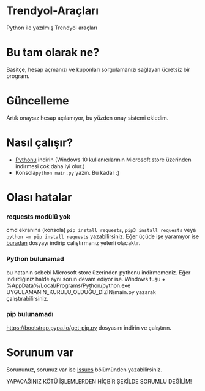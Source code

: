 # Trendyol-Araçları
Python ile yazılmış Trendyol araçları

# Bu tam olarak ne?
Basitçe, hesap açmanızı ve kuponları sorgulamanızı sağlayan ücretsiz bir program.

# Güncelleme
Artık onaysız hesap açılamıyor, bu yüzden onay sistemi ekledim.

# Nasıl çalışır?

- [Pythonu] indirin (Windows 10 kullanıcılarının Microsoft store üzerinden indirmesi çok daha iyi olur.)
- Konsola``python main.py`` yazın. Bu kadar :)

# Olası hatalar
### requests modülü yok 
cmd ekranına (konsola) ``pip install requests``, ``pip3 install requests`` veya ``python -m pip install requests`` yazabilirsiniz. Eğer üçüde işe yaramıyor ise [buradan] dosyayı indirip çalıştırmanız yeterli olacaktır.
### Python bulunamad
bu hatanın sebebi Microsoft store üzerinden pythonu indirmemeniz. Eğer indirdiğiniz halde aynı sorun devam ediyor ise. Windows tuşu + %AppData%/Local/Programs/Python/python.exe UYGULAMANIN_KURULU_OLDUĞU_DİZİN/main.py yazarak çalıştırabilirsiniz.
### pip bulunamadı
https://bootstrap.pypa.io/get-pip.py dosyasını indirin ve çalıştırın.


# Sorunum var
Sorununuz, sorunuz var ise [Issues] bölümünden yazabilirsiniz.

[Issues]: https://github.com/Andromeda606/Trendyol-Account-Generator/issues
[Pythonu]: https://www.python.org/downloads/
[buradan]: https://files.pythonhosted.org/packages/29/c1/24814557f1d22c56d50280771a17307e6bf87b70727d975fd6b2ce6b014a/requests-2.25.1-py2.py3-none-any.whl
YAPACAĞINIZ KÖTÜ İŞLEMLERDEN HİÇBİR ŞEKİLDE SORUMLU DEĞİLİM!
